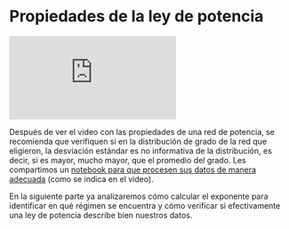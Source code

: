 # Propiedades de la ley de potencia

<div class="iframe-container-out">
	<div class="iframe-container-in">
		<iframe src="https://www.youtube.com/embed/RE9z3QlIj18" title="YouTube video player" frameborder="0" allow="accelerometer; autoplay; clipboard-write; encrypted-media; gyroscope; picture-in-picture" allowfullscreen></iframe>
	</div>
</div>

Después de ver el video con las propiedades de una red de potencia, se recomienda que verifiquen si en la distribución de grado de la red que eligieron, la desviación estándar es no informativa de la distribución, es decir, si es mayor, mucho mayor, que el promedio del grado. Les compartimos un [notebook para que procesen sus datos de manera adecuada](https://colab.research.google.com/drive/1bhxGcBqsQUUj5K4CcPLWXr6pfDcAD4rp?usp=sharing) (como se indica en el video).

En la siguiente parte ya analizaremos cómo calcular el exponente para identificar en qué régimen se encuentra y cómo verificar si efectivamente una ley de potencia describe bien nuestros datos.